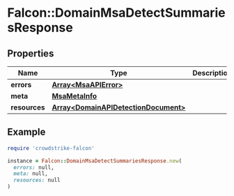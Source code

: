 # Falcon::DomainMsaDetectSummariesResponse

## Properties

| Name | Type | Description | Notes |
| ---- | ---- | ----------- | ----- |
| **errors** | [**Array&lt;MsaAPIError&gt;**](MsaAPIError.md) |  |  |
| **meta** | [**MsaMetaInfo**](MsaMetaInfo.md) |  |  |
| **resources** | [**Array&lt;DomainAPIDetectionDocument&gt;**](DomainAPIDetectionDocument.md) |  |  |

## Example

```ruby
require 'crowdstrike-falcon'

instance = Falcon::DomainMsaDetectSummariesResponse.new(
  errors: null,
  meta: null,
  resources: null
)
```

